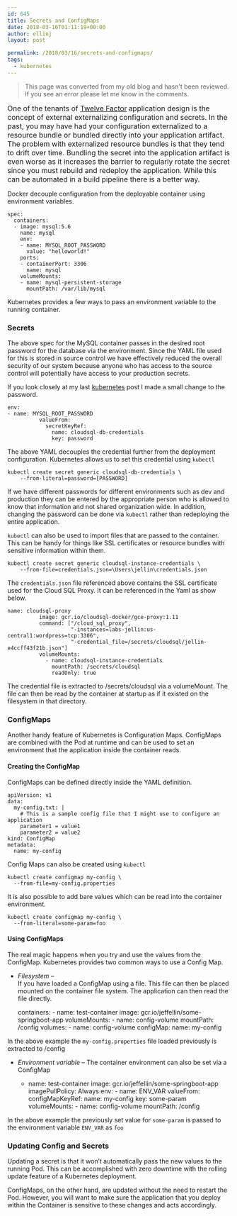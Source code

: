 ```yaml
---
id: 645
title: Secrets and ConfigMaps
date: 2018-03-16T01:11:19+00:00
author: ellinj
layout: post

permalink: /2018/03/16/secrets-and-configmaps/
tags:
  - kubernetes
---
```


>This page was converted from my old blog and hasn't been reviewed. If you see an error please let me know in the comments.


<span style="font-size: 16px;">One of the tenants of </span><a style="font-size: 16px;" href="https://12factor.net/">Twelve Factor</a> <span style="font-size: 16px;">application design is the concept of external externalizing configuration and secrets. In the past, you may have had your configuration externalized to a resource bundle or bundled directly into your application artifact. The problem with externalized resource bundles is that they tend to drift over time. Bundling the secret into the application artifact is even worse as it increases the barrier to regularly rotate the secret since you must rebuild and redeploy the application. While this can be automated in a build pipeline there is a better way.</span>

Docker decouple configuration from the deployable container using environment variables.

    spec:
      containers:
      - image: mysql:5.6
        name: mysql
        env:
        - name: MYSQL_ROOT_PASSWORD
          value: "helloworld!"
        ports:
        - containerPort: 3306
          name: mysql
        volumeMounts:
        - name: mysql-persistent-storage
          mountPath: /var/lib/mysql
    

Kubernetes provides a few ways to pass an environment variable to the running container.

### Secrets

The above spec for the MySQL container passes in the desired root password for the database via the environment. Since the YAML file used for this is stored in source control we have effectively reduced the overall security of our system because anyone who has access to the source control will potentially have access to your production secrets.

If you look closely at my last [kubernetes](/2018/03/11/kubernetes-and-google-cloud-sql/) post I made a small change to the password.

    env:
    - name: MYSQL_ROOT_PASSWORD
              valueFrom:
                secretKeyRef:
                  name: cloudsql-db-credentials
                  key: password
    

The above YAML decouples the credential further from the deployment configuration. Kubernetes allows us to set this credential using `kubectl`

    kubectl create secret generic cloudsql-db-credentials \
        --from-literal=password=[PASSWORD]
    

If we have different passwords for different environments such as dev and production they can be entered by the appropriate person who is allowed to know that information and not shared organization wide. In addition, changing the password can be done via `kubectl` rather than redeploying the entire application.

`kubectl` can also be used to import files that are passed to the container. This can be handy for things like SSL certificates or resource bundles with sensitive information within them.

    kubectl create secret generic cloudsql-instance-credentials \
        --from-file=credentials.json=\Users\jellin\credentials.json
    

The `credentials.json` file referenced above contains the SSL certificate used for the Cloud SQL Proxy. It can be referenced in the Yaml as show below.

    name: cloudsql-proxy
              image: gcr.io/cloudsql-docker/gce-proxy:1.11
              command: ["/cloud_sql_proxy",
                        "-instances=labs-jellin:us-central1:wordpress=tcp:3306",
                        "-credential_file=/secrets/cloudsql/jellin-e4ccff43f21b.json"]
              volumeMounts:
                - name: cloudsql-instance-credentials
                  mountPath: /secrets/cloudsql
                  readOnly: true
    

The credential file is extracted to /secrets/cloudsql via a volumeMount. The file can then be read by the container at startup as if it existed on the filesystem in that directory.

### ConfigMaps

Another handy feature of Kubernetes is Configuration Maps. ConfigMaps are combined with the Pod at runtime and can be used to set an environment that the application inside the container reads.

#### Creating the ConfigMap

ConfigMaps can be defined directly inside the YAML definition.

    apiVersion: v1
    data:
      my-config.txt: |
        # This is a sample config file that I might use to configure an application
        parameter1 = value1
        parameter2 = value2
    kind: ConfigMap
    metadata:
      name: my-config
    

Config Maps can also be created using `kubectl`

    kubectl create configmap my-config \
      --from-file=my-config.properties 
    

It is also possible to add bare values which can be read into the container environment.

    kubectl create configmap my-config \
      --from-literal=some-param=foo
    

#### Using ConfigMaps

The real magic happens when you try and use the values from the ConfigMap. Kubernetes provides two common ways to use a Config Map.

  * _Filesystem_ &#8211;  
    If you have loaded a ConfigMap using a file. This file can then be placed mounted on the container file system. The application can then read the file directly.

    containers:
        - name: test-container
          image: gcr.io/jeffellin/some-springboot-app
          volumeMounts:
            - name: config-volume
              mountPath: /config
    volumes:
        - name: config-volume
          configMap:
            name: my-config  
    

In the above example the `my-config.properties` file loaded previously is extracted to /config

  * _Environment variable_ &#8211; The container environment can also be set via a ConfigMap

      - name: test-container
          image: gcr.io/jeffellin/some-springboot-app
          imagePullPolicy: Always
          env:
            - name: ENV_VAR
              valueFrom:
                configMapKeyRef:
                  name: my-config
                  key: some-param
                 volumeMounts:
            - name: config-volume
              mountPath: /config
    

In the above example the previously set value for `some-param` is passed to the environment variable `ENV_VAR` as `foo`

### Updating Config and Secrets

Updating a secret is that it won’t automatically pass the new values to the running Pod. This can be accomplished with zero downtime with the rolling update feature of a Kubernetes deployment.

ConfigMaps, on the other hand, are updated without the need to restart the Pod. However, you will want to make sure the application that you deploy within the Container is sensitive to these changes and acts accordingly.